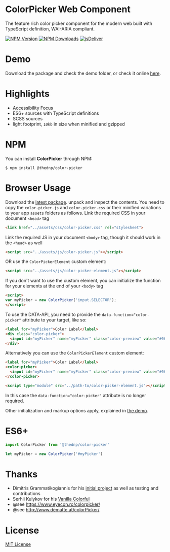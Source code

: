 # ColorPicker Web Component
The feature rich color picker component for the modern web built with TypeScript definition, WAI-ARIA compliant.

[![NPM Version](https://img.shields.io/npm/v/@thednp/color-picker.svg?style=flat-square)](https://www.npmjs.com/package/@thednp/color-picker)
[![NPM Downloads](https://img.shields.io/npm/dm/@thednp/color-picker.svg?style=flat-square)](http://npm-stat.com/charts.html?package=@thednp/color-picker)
[![jsDeliver](https://data.jsdelivr.com/v1/package/npm/@thednp/color-picker/badge)](https://www.jsdelivr.com/package/npm/@thednp/color-picker)

# Demo
Download the package and check the demo folder, or check it online [here](http://thednp.github.io/color-picker).

# Highlights
* Accessibility Focus
* ES6+ sources with TypeScript definitions
* SCSS sources
* light footprint, `10kb` in size when minified and gzipped

# NPM
You can install **ColorPicker** through NPM:

```
$ npm install @thednp/color-picker
```

# Browser Usage
Download the [latest package](https://github.com/thednp/color-picker/archive/master.zip). unpack and inspect the contents. You need to copy the `color-picker.js` and `color-picker.css` or their minified variations to your app `assets` folders as follows.
Link the required CSS in your document `<head>` tag
```html
<link href="../assets/css/color-picker.css" rel="stylesheet">
```

Link the required JS in your document  `<body>` tag, though it should work in the `<head>` as well
```html
<script src="../assets/js/color-picker.js"></script>
```
OR use the `ColorPickerElement` custom element:
```html
<script src="../assets/js/color-picker-element.js"></script>
```

If you don't want to use the custom element, you can initialize the function for your elements at the end of your `<body>` tag
```html
<script>
var myPicker = new ColorPicker('input.SELECTOR');
</script>
```

To use the DATA-API, you need to provide the `data-function="color-picker"` attribute to your target, like so:
```html
<label for="myPicker">Color Label</label>
<div class="color-picker">
  <input id="myPicker" name="myPicker" class="color-preview" value="#069" data-function="color-picker">
</div>
```

Alternatively you can use the `ColorPickerElement` custom element:
```html
<label for="myPicker">Color Label</label>
<color-picker>
  <input id="myPicker" name="myPicker" class="color-preview" value="#069">
</color-picker>

<script type="module" src="../path-to/color-picker-element.js"></script>
```
In this case the `data-function="color-picker"` attribute is no longer required.

Other initialization and markup options apply, explained in [the demo](http://thednp.github.io/color-picker/).


# ES6+
```javascript
import ColorPicker from '@thednp/color-picker'

let myPicker = new ColorPicker('#myPicker')
```


# Thanks
* Dimitris Grammatikogiannis for his [initial project](https://codepen.io/dgrammatiko/pen/zLvXwR) as well as testing and contributions
* Serhii Kulykov for his [Vanilla Colorful](https://github.com/web-padawan/vanilla-colorful)
* @see https://www.eyecon.ro/colorpicker/
* @see http://www.dematte.at/colorPicker/

# License
[MIT License](https://github.com/thednp/color-picker/blob/master/LICENSE)
